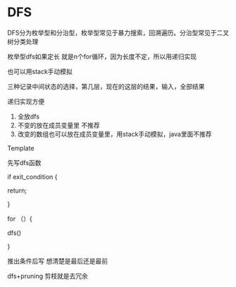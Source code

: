 # DFS

DFS分为枚举型和分治型，枚举型常见于暴力搜索，回溯遍历。分治型常见于二叉树分类处理



枚举型dfs如果定长 就是n个for循环，因为长度不定，所以用递归实现

也可以用stack手动模拟

三种记录中间状态的选择，第几层，现在的这层的结果，输入，全部结果

递归实现方便

1. 全放dfs
2. 不变的放在成员变量里 不推荐
3. 改变的数组也可以放在成员变量里，用stack手动模拟，java里面不推荐

Template



先写dfs函数

if exit_condition {

return;

}

for （）{

dfs()

}

 

推出条件后写 想清楚是最后还是最前



dfs+pruning 剪枝就是去冗余

